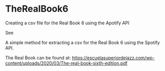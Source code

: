 # TheRealBook6
Creating a csv file for the Real Book 6 using the Apotify API

See

A simple method for extracting a csv for the Real Book 6 using the Spotify API.

The Real Book can be found at: https://escuelasuperiordejazz.com/wp-content/uploads/2020/03/The-real-book-sixth-edition.pdf

